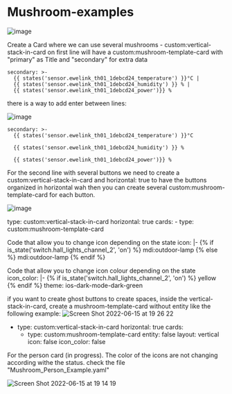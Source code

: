# Mushroom-examples

![image](https://user-images.githubusercontent.com/24855529/170824801-560c966c-eccb-4e17-b4f3-2d5891aad5f3.png)

Create a Card where we can use several mushrooms - custom:vertical-stack-in-card
on first line will have a custom:mushroom-template-card with "primary" as Title and "secondary" for extra data


    secondary: >-
      {{ states('sensor.ewelink_th01_1debcd24_temperature') }}°C | 
      {{ states('sensor.ewelink_th01_1debcd24_humidity') }} % | 
      {{ states('sensor.ewelink_th01_1debcd24_power')}} %  

there is a way  to add enter between lines:

![image](https://user-images.githubusercontent.com/24855529/170824986-dea18b67-ec3a-497f-910e-ef14517b2439.png)

    secondary: >-
      {{ states('sensor.ewelink_th01_1debcd24_temperature') }}°C 

      {{ states('sensor.ewelink_th01_1debcd24_humidity') }} %  

      {{ states('sensor.ewelink_th01_1debcd24_power')}} %  


For the second line with several buttons we need to create a custom:vertical-stack-in-card and horizontal: true to have the buttons organized in horizontal wah then you can create several custom:mushroom-template-card for each button.

![image](https://user-images.githubusercontent.com/24855529/170825035-96c6da60-b88d-4e44-b729-78217afe6fe0.png)

 type: custom:vertical-stack-in-card
    horizontal: true
    cards:
      - type: custom:mushroom-template-card      

Code that allow you to change icon depending on the state
        icon: |-
          {% if is_state('switch.hall_lights_channel_2', 'on') %}
            mdi:outdoor-lamp
          {% else %}
            mdi:outdoor-lamp
          {% endif %}
          
Code that allow you to change icon colour depending on the state
        icon_color: |-
          {% if is_state('switch.hall_lights_channel_2', 'on') %}
            yellow
          {% endif %}
        theme: ios-dark-mode-dark-green

if you want to create ghost buttons  to create spaces, inside the vertical-stack-in-card, create a mushroom-template-card without entity like the following example:
![Screen Shot 2022-06-15 at 19 26 22](https://user-images.githubusercontent.com/24855529/173898701-d856f948-f703-4b62-b1d5-d15b68258969.png)

  - type: custom:vertical-stack-in-card
    horizontal: true
    cards:
      - type: custom:mushroom-template-card
        entity: false
        layout: vertical
        icon: false
        icon_color: false




For the person card (in progress). The color of the icons are not changing according withe the status. check the file "Mushroom_Person_Example.yaml"

![Screen Shot 2022-06-15 at 19 14 19](https://user-images.githubusercontent.com/24855529/173897151-f9af62e3-b7e0-453f-ac53-890314512620.png)


